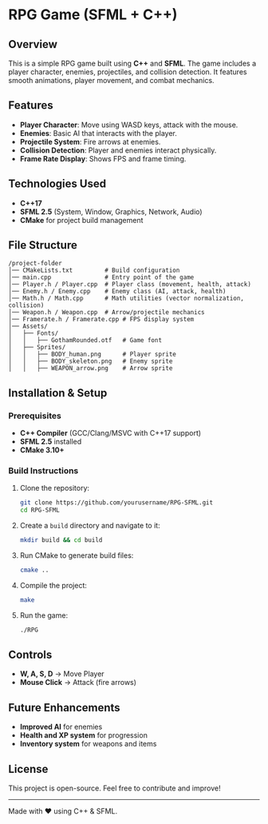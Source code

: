 # RPG Game (SFML + C++)

## Overview
This is a simple RPG game built using **C++** and **SFML**. The game includes a player character, enemies, projectiles, and collision detection. It features smooth animations, player movement, and combat mechanics.

## Features
- **Player Character**: Move using WASD keys, attack with the mouse.
- **Enemies**: Basic AI that interacts with the player.
- **Projectile System**: Fire arrows at enemies.
- **Collision Detection**: Player and enemies interact physically.
- **Frame Rate Display**: Shows FPS and frame timing.

## Technologies Used
- **C++17**
- **SFML 2.5** (System, Window, Graphics, Network, Audio)
- **CMake** for project build management

## File Structure
```
/project-folder
│── CMakeLists.txt         # Build configuration
│── main.cpp               # Entry point of the game
│── Player.h / Player.cpp  # Player class (movement, health, attack)
│── Enemy.h / Enemy.cpp    # Enemy class (AI, attack, health)
│── Math.h / Math.cpp      # Math utilities (vector normalization, collision)
│── Weapon.h / Weapon.cpp  # Arrow/projectile mechanics
│── Framerate.h / Framerate.cpp # FPS display system
│── Assets/
│   ├── Fonts/
│   │   ├── GothamRounded.otf   # Game font
│   ├── Sprites/
│   │   ├── BODY_human.png      # Player sprite
│   │   ├── BODY_skeleton.png   # Enemy sprite
│   │   ├── WEAPON_arrow.png    # Arrow sprite
```

## Installation & Setup
### Prerequisites
- **C++ Compiler** (GCC/Clang/MSVC with C++17 support)
- **SFML 2.5** installed
- **CMake 3.10+**

### Build Instructions
1. Clone the repository:
   ```sh
   git clone https://github.com/yourusername/RPG-SFML.git
   cd RPG-SFML
   ```
2. Create a `build` directory and navigate to it:
   ```sh
   mkdir build && cd build
   ```
3. Run CMake to generate build files:
   ```sh
   cmake ..
   ```
4. Compile the project:
   ```sh
   make
   ```
5. Run the game:
   ```sh
   ./RPG
   ```

## Controls
- **W, A, S, D** → Move Player
- **Mouse Click** → Attack (fire arrows)

## Future Enhancements
- **Improved AI** for enemies
- **Health and XP system** for progression
- **Inventory system** for weapons and items

## License
This project is open-source. Feel free to contribute and improve!

---
Made with ❤️ using C++ & SFML.


